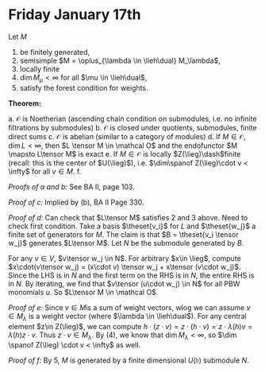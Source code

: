 # Friday January 17th

Let $M$ 

1. be finitely generated, 
2. semisimple $M = \oplus_{\lambda \in \lieh\dual} M_\lambda$, 
3. locally finite 
4. $\dim M_\mu < \infty$ for all $\mu \in \lieh\dual$,
5. satisfy the forest condition for weights.

**Theorem:**

a. $\mathcal O$ is Noetherian (ascending chain condition on submodules, i.e. no infinite filtrations by submodules)
b. $\mathcal O$ is closed under quotients, submodules, finite direct sums
c. $\mathcal O$ is abelian (similar to a category of modules)
d. If $M\in \mathcal O$, $\dim L < \infty$, then $L \tensor M \in \mathcal O$ and the endofunctor $M \mapsto L\tensor M$ is exact
e. If $M\in \mathcal O$ is locally $Z(\lieg)\dash$finite (recall: this is the center of $U(\lieg)$), i.e. $\dim\spanof Z(\lieg)\cdot v < \infty$ for all $v\in M$.
f. 

*Proofs of a and b:*
See BA II, page 103.

*Proof of c:*
Implied by (b), BA II Page 330.

*Proof of d:*
Can check that $L\tensor M$ satisfies 2 and 3 above.
Need to check first condition.
Take a basis $\theset{v_i}$ for $L$ and $\theset{w_j}$ a finite set of generators for $M$.
The claim is that $B = \theset{v_i \tensor w_j}$ generates $L\tensor M$.
Let $N$ be the submodule generated by $B$.

For any $v\in V$, $v\tensor w_j \in N$.
For arbitrary $x\in \lieg$, compute $x\cdot(v\tensor w_j) = (x\cdot v) \tensor w_j + x\tensor (v\cdot w_j)$.
Since the LHS is in $N$ and the first term on the RHS is in $N$, the entire RHS is in $N$.
By iterating, we find that $v\tensor (u\cdot w_j) \in N$ for all PBW monomials $u$.
So $L\tensor M \in \mathcal O$.


*Proof of e:*
Since $v\in M$is a sum of weight vectors, wlog we can assume $v \in M_\lambda$ is a weight vector (where $\lambda \in \lieh\dual$).
For any central element $z\in Z(\lieg)$, we can compute $h\cdot(z\cdot v) = z \cdot (h\cdot v) = z \cdot \lambda(h) v = \lambda(h)z \cdot v$. 
Thus $z\cdot v\in M_\lambda$.
By (4), we know that $\dim M_\lambda < \infty$, so $\dim \spanof Z(\lieg) \cdot v < \infty$ as well.

*Proof of f:*
By 5, $M$ is generated by a finite dimensional $U(\mathfrak b)$ submodule $N$.


